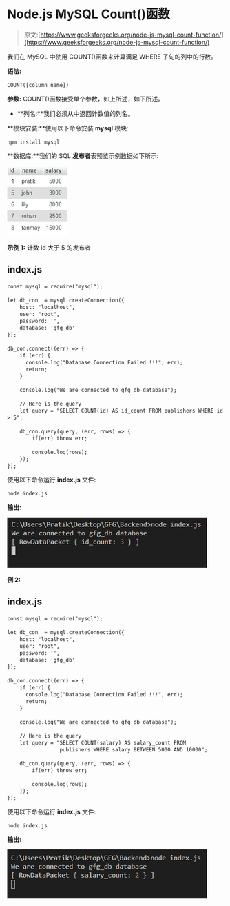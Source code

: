 # Node.js MySQL Count()函数

> 原文:[https://www.geeksforgeeks.org/node-js-mysql-count-function/](https://www.geeksforgeeks.org/node-js-mysql-count-function/)

我们在 MySQL 中使用 COUNT()函数来计算满足 WHERE 子句的列中的行数。

**语法:**

```
COUNT([column_name])
```

**参数:** COUNT()函数接受单个参数，如上所述，如下所述。

*   **列名:**我们必须从中返回计数值的列名。

**模块安装:**使用以下命令安装 **mysql** 模块:

```
npm install mysql
```

**数据库:**我们的 SQL **发布者**表预览示例数据如下所示:

![](img/80ff88815de592500f8a01f6035f3226.png)

**示例 1:** 计数 id 大于 5 的发布者

## index.js

```
const mysql = require("mysql");

let db_con  = mysql.createConnection({
    host: "localhost",
    user: "root",
    password: '',
    database: 'gfg_db'
});

db_con.connect((err) => {
    if (err) {
      console.log("Database Connection Failed !!!", err);
      return;
    }

    console.log("We are connected to gfg_db database");

    // Here is the query
    let query = "SELECT COUNT(id) AS id_count FROM publishers WHERE id > 5";

    db_con.query(query, (err, rows) => {
        if(err) throw err;

        console.log(rows);
    });
});
```

使用以下命令运行 **index.js** 文件:

```
node index.js
```

**输出:**

![](img/d4fa314e44f0795969ae43a405805c88.png)

**例 2:**

## index.js

```
const mysql = require("mysql");

let db_con  = mysql.createConnection({
    host: "localhost",
    user: "root",
    password: '',
    database: 'gfg_db'
});

db_con.connect((err) => {
    if (err) {
      console.log("Database Connection Failed !!!", err);
      return;
    }

    console.log("We are connected to gfg_db database");

    // Here is the query
    let query = "SELECT COUNT(salary) AS salary_count FROM 
                 publishers WHERE salary BETWEEN 5000 AND 10000";

    db_con.query(query, (err, rows) => {
        if(err) throw err;

        console.log(rows);
    });
});
```

使用以下命令运行 **index.js** 文件:

```
node index.js
```

**输出:**

![](img/08e1fe21aef48a2a8f3b358bf56a9999.png)